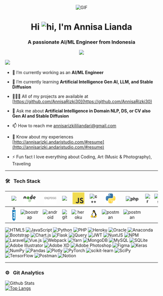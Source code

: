 <p align="center">
<img alt="GIF" src="https://github.com/arsentieva/arsentieva/blob/main/code.gif?raw=true" height="280">
</p>

<h1 align="center">Hi <img src="https://user-images.githubusercontent.com/1303154/88677602-1635ba80-d120-11ea-84d8-d263ba5fc3c0.gif" width="28px" alt="hi">, I'm Annisa Lianda</h1>
<h3 align="center">A passionate AI/ML Engineer from Indonesia</h3>

<p align="center"><a href="[https://www.linkedin.com/in/navodya-pasqual-11ba801b1/](https://www.linkedin.com/in/annisa-rizki-liliandari/)"><img src="https://img.shields.io/badge/linkedin-%230077B5.svg?&amp;style=for-the-badge&amp;logo=linkedin&amp;logoColor=white"></a>
  
[![](https://visitcount.itsvg.in/api?id=AnnisaRizki30&icon=1&color=0)](https://visitcount.itsvg.in)

- 🔭 I’m currently working as an <strong>AI/ML Engineer</strong>

- 🌱 I’m currently learning <strong>Artificial Intelligence Gen AI, LLM, and Stable Diffusion</strong>

- 👩🏻‍💻 All of my projects are available at [https://github.com/AnnisaRizki30](https://github.com/AnnisaRizki30)

- 💬 Ask me about <strong>Artificial Intelligence in Domain NLP, DS, or CV also Gen AI and Stable Diffusion</strong>

- 📫 How to reach me </strong>annisarizkililiandari@gmail.com</strong>

- 📄 Know about my experiences [http://annisarizki.andaristudio.com/#resume](http://annisarizki.andaristudio.com/#resume)

- ⚡ Fun fact </strong>I love everything about Coding, Art (Music & Photography), Traveling</strong>

<hr>

<h3 id="--tech-stack">🛠 &nbsp; Tech Stack</h3>

<table><thead><tr><th align="center"><img src="https://raw.githubusercontent.com/devicons/devicon/master/icons/react/react-original-wordmark.svg" width="40"></th><th align="center"><img src="https://www.vectorlogo.zone/logos/nextjs/" width="40"></th><th align="center"><img src="https://raw.githubusercontent.com/devicons/devicon/master/icons/nodejs/nodejs-original-wordmark.svg" width="40"></th><th align="center"><img src="https://raw.githubusercontent.com/devicons/devicon/master/icons/express/express-original-wordmark.svg" width="40"></th><th align="center"><img src="https://www.vectorlogo.zone/logos/java/java-vertical.svg" width="40"></th><th align="center"><img src="https://raw.githubusercontent.com/devicons/devicon/master/icons/javascript/javascript-original.svg" width="40"></th><th align="center"><img src="https://raw.githubusercontent.com/coderjojo/coderjojo/master/img/cpp.png" alt="c++" width="40"></th><th align="center"><img src="https://raw.githubusercontent.com/devicons/devicon/master/icons/python/python-original.svg" alt="python" width="40"></th><th align="center"><img src="https://www.vectorlogo.zone/logos/php/php-ar21.svg" alt="php" width="40"></th><th align="center"><img src="https://www.vectorlogo.zone/logos/r-project/r-project-icon.svg" alt="r" width="40"></th><th align="center"><img src="https://www.vectorlogo.zone/logos/mysql/mysql-ar21.svg" alt="mysql" width="40"></th><th align="center"><img src="https://www.vectorlogo.zone/logos/mongodb/mongodb-icon.svg" alt="mongodb" width="40"></th><th align="center"><img src="https://www.vectorlogo.zone/logos/firebase/firebase-icon.svg" alt="firebase" width="40"></th><th align="center"><img src="https://www.vectorlogo.zone/logos/sqlite/sqlite-icon.svg" alt="sqlite" width="40"></th></tr></thead><tbody><tr><td align="center"><img src="https://raw.githubusercontent.com/devicons/devicon/master/icons/html5/html5-original-wordmark.svg" alt="html5" width="40"></td><td align="center"><img src="https://raw.githubusercontent.com/devicons/devicon/master/icons/css3/css3-original-wordmark.svg" alt="css3" width="45" height="45"></td><td align="center"><img src="https://www.vectorlogo.zone/logos/getbootstrap/getbootstrap-icon.svg" alt="boostrap" width="40"></td><td align="center"><img src="https://www.vectorlogo.zone/logos/android/android-icon.svg" alt="android" width="40"></td><td align="center"><img src="https://www.vectorlogo.zone/logos/git-scm/git-scm-icon.svg" alt="git" width="40"></td><td align="center"><img src="https://www.vectorlogo.zone/logos/heroku/heroku-icon.svg" alt="heroku" width="40"></td><td align="center"><img src="https://raw.githubusercontent.com/devicons/devicon/master/icons/linux/linux-original.svg" alt="linux" width="40"></td><td align="center"><img src="https://www.vectorlogo.zone/logos/getpostman/getpostman-icon.svg" alt="postman" width="40"></td><td align="center"><img src="https://www.vectorlogo.zone/logos/visualstudio_code/visualstudio_code-icon.svg" alt="postman" width="40"></td><td align="center"></td><td align="center"></td><td align="center"></td><td align="center"></td><td align="center"></td></tr></tbody></table>

![HTML5](https://img.shields.io/badge/html5-%23E34F26.svg?style=for-the-badge&logo=html5&logoColor=white) ![JavaScript](https://img.shields.io/badge/javascript-%23323330.svg?style=for-the-badge&logo=javascript&logoColor=%23F7DF1E) ![Python](https://img.shields.io/badge/python-3670A0?style=for-the-badge&logo=python&logoColor=ffdd54) ![PHP](https://img.shields.io/badge/php-%23777BB4.svg?style=for-the-badge&logo=php&logoColor=white) ![Heroku](https://img.shields.io/badge/heroku-%23430098.svg?style=for-the-badge&logo=heroku&logoColor=white) ![Oracle](https://img.shields.io/badge/Oracle-F80000?style=for-the-badge&logo=oracle&logoColor=white) ![Anaconda](https://img.shields.io/badge/Anaconda-%2344A833.svg?style=for-the-badge&logo=anaconda&logoColor=white) ![Bootstrap](https://img.shields.io/badge/bootstrap-%23563D7C.svg?style=for-the-badge&logo=bootstrap&logoColor=white) ![Chart.js](https://img.shields.io/badge/chart.js-F5788D.svg?style=for-the-badge&logo=chart.js&logoColor=white) ![Flask](https://img.shields.io/badge/flask-%23000.svg?style=for-the-badge&logo=flask&logoColor=white) ![jQuery](https://img.shields.io/badge/jquery-%230769AD.svg?style=for-the-badge&logo=jquery&logoColor=white) ![JWT](https://img.shields.io/badge/JWT-black?style=for-the-badge&logo=JSON%20web%20tokens) ![NuxtJS](https://img.shields.io/badge/Nuxt-black?style=for-the-badge&logo=nuxt.js&logoColor=white) ![NPM](https://img.shields.io/badge/NPM-%23000000.svg?style=for-the-badge&logo=npm&logoColor=white) ![Laravel](https://img.shields.io/badge/laravel-%23FF2D20.svg?style=for-the-badge&logo=laravel&logoColor=white)![Vue.js](https://img.shields.io/badge/vuejs-%2335495e.svg?style=for-the-badge&logo=vuedotjs&logoColor=%234FC08D) ![Webpack](https://img.shields.io/badge/webpack-%238DD6F9.svg?style=for-the-badge&logo=webpack&logoColor=black) ![Yarn](https://img.shields.io/badge/yarn-%232C8EBB.svg?style=for-the-badge&logo=yarn&logoColor=white) ![MongoDB](https://img.shields.io/badge/MongoDB-%234ea94b.svg?style=for-the-badge&logo=mongodb&logoColor=white) ![MySQL](https://img.shields.io/badge/mysql-%2300f.svg?style=for-the-badge&logo=mysql&logoColor=white) ![SQLite](https://img.shields.io/badge/sqlite-%2307405e.svg?style=for-the-badge&logo=sqlite&logoColor=white) ![Adobe Illustrator](https://img.shields.io/badge/adobeillustrator-%23FF9A00.svg?style=for-the-badge&logo=adobeillustrator&logoColor=white) ![Adobe XD](https://img.shields.io/badge/Adobe%20XD-470137?style=for-the-badge&logo=Adobe%20XD&logoColor=#FF61F6) ![Adobe Photoshop](https://img.shields.io/badge/adobephotoshop-%2331A8FF.svg?style=for-the-badge&logo=adobephotoshop&logoColor=white) 	![Figma](https://img.shields.io/badge/figma-%23F24E1E.svg?style=for-the-badge&logo=figma&logoColor=white) ![Keras](https://img.shields.io/badge/Keras-%23D00000.svg?style=for-the-badge&logo=Keras&logoColor=white) ![NumPy](https://img.shields.io/badge/numpy-%23013243.svg?style=for-the-badge&logo=numpy&logoColor=white) ![Pandas](https://img.shields.io/badge/pandas-%23150458.svg?style=for-the-badge&logo=pandas&logoColor=white) ![Plotly](https://img.shields.io/badge/Plotly-%233F4F75.svg?style=for-the-badge&logo=plotly&logoColor=white) ![PyTorch](https://img.shields.io/badge/PyTorch-%23EE4C2C.svg?style=for-the-badge&logo=PyTorch&logoColor=white) ![scikit-learn](https://img.shields.io/badge/scikit--learn-%23F7931E.svg?style=for-the-badge&logo=scikit-learn&logoColor=white) ![SciPy](https://img.shields.io/badge/SciPy-%230C55A5.svg?style=for-the-badge&logo=scipy&logoColor=%white) ![TensorFlow](https://img.shields.io/badge/TensorFlow-%23FF6F00.svg?style=for-the-badge&logo=TensorFlow&logoColor=white) ![Postman](https://img.shields.io/badge/Postman-FF6C37?style=for-the-badge&logo=postman&logoColor=white) ![Notion](https://img.shields.io/badge/Notion-%23000000.svg?style=for-the-badge&logo=notion&logoColor=white)

<hr>

<h3 id="--git-analytics">⚙️ &nbsp; Git Analytics</h3>

![Github Stats](https://github-readme-streak-stats.herokuapp.com/?user=AnnisaRizki30&theme=dark&hide_border=false)<br/>
[![Top Langs](https://github-readme-stats.vercel.app/api/top-langs/?username=AnnisaRizki30&theme=github_dark&layout=compact)](https://github.com/AnnisaRizki30/github-readme-stats)

